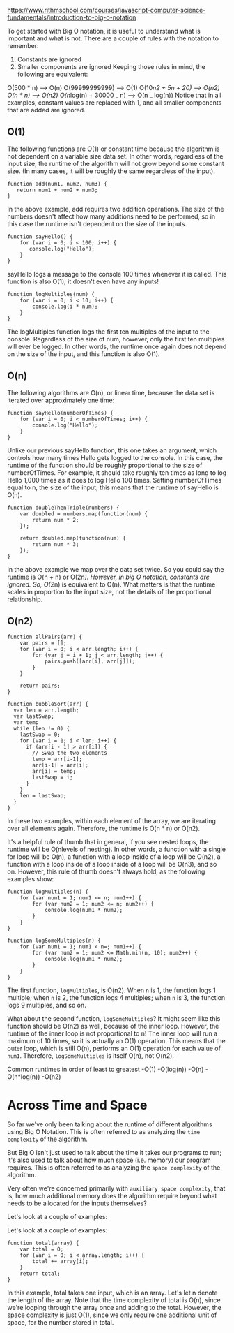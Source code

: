 https://www.rithmschool.com/courses/javascript-computer-science-fundamentals/introduction-to-big-o-notation

To get started with Big O notation, it is useful to understand what is important and what is not. There are a couple of rules with the notation to remember:

1. Constants are ignored
2. Smaller components are ignored
   Keeping those rules in mind, the following are equivalent:

O(500 * n) --> O(n)
O(99999999999) --> O(1)
O(10*n2 + 5n + 20) --> O(n2)
O(n * n) --> O(n2)
O(n*log(n) + 30000 _ n) --> O(n _ log(n))
Notice that in all examples, constant values are replaced with 1, and all smaller components that are added are ignored.

## O(1)

The following functions are O(1) or constant time because the algorithm is not dependent on a variable size data set. In other words, regardless of the input size, the runtime of the algorithm will not grow beyond some constant size. (In many cases, it will be roughly the same regardless of the input).

```
function add(num1, num2, num3) {
   return num1 + num2 + num3;
}
```

In the above example, add requires two addition operations. The size of the numbers doesn't affect how many additions need to be performed, so in this case the runtime isn't dependent on the size of the inputs.

```
function sayHello() {
    for (var i = 0; i < 100; i++) {
       console.log("Hello");
    }
}
```

sayHello logs a message to the console 100 times whenever it is called. This function is also O(1); it doesn't even have any inputs!

```
function logMultiples(num) {
    for (var i = 0; i < 10; i++) {
        console.log(i * num);
    }
}
```

The logMultiples function logs the first ten multiples of the input to the console. Regardless of the size of num, however, only the first ten multiples will ever be logged. In other words, the runtime once again does not depend on the size of the input, and this function is also O(1).

## O(n)

The following algorithms are O(n), or linear time, because the data set is iterated over approximately one time:

```
function sayHello(numberOfTimes) {
    for (var i = 0; i < numberOfTimes; i++) {
        console.log("Hello");
    }
}
```

Unlike our previous sayHello function, this one takes an argument, which controls how many times Hello gets logged to the console. In this case, the runtime of the function should be roughly proportional to the size of numberOfTimes. For example, it should take roughly ten times as long to log Hello 1,000 times as it does to log Hello 100 times. Setting numberOfTimes equal to n, the size of the input, this means that the runtime of sayHello is O(n).

```
function doubleThenTriple(numbers) {
    var doubled = numbers.map(function(num) {
        return num * 2;
    });

    return doubled.map(function(num) {
        return num * 3;
    });
}
```

In the above example we map over the data set twice. So you could say the runtime is O(n + n) or O(2*n). However, in big O notation, constants are ignored. So, O(2*n) is equivalent to O(n). What matters is that the runtime scales in proportion to the input size, not the details of the proportional relationship.

## O(n2)

```
function allPairs(arr) {
    var pairs = [];
    for (var i = 0; i < arr.length; i++) {
        for (var j = i + 1; j < arr.length; j++) {
            pairs.push([arr[i], arr[j]]);
        }
    }

    return pairs;
}
```

```
function bubbleSort(arr) {
  var len = arr.length;
  var lastSwap;
  var temp
  while (len != 0) {
    lastSwap = 0;
    for (var i = 1; i < len; i++) {
      if (arr[i - 1] > arr[i]) {
        // Swap the two elements
        temp = arr[i-1];
        arr[i-1] = arr[i];
        arr[i] = temp;
        lastSwap = i;
      }
    }
    len = lastSwap;
  }
}
```

In these two examples, within each element of the array, we are iterating over all elements again. Therefore, the runtime is O(n \* n) or O(n2).

It's a helpful rule of thumb that in general, if you see nested loops, the runtime will be O(nlevels of nesting). In other words, a function with a single for loop will be O(n), a function with a loop inside of a loop will be O(n2), a function with a loop inside of a loop inside of a loop will be O(n3), and so on. However, this rule of thumb doesn't always hold, as the following examples show:

```
function logMultiples(n) {
    for (var num1 = 1; num1 <= n; num1++) {
        for (var num2 = 1; num2 <= n; num2++) {
            console.log(num1 * num2);
        }
    }
}

function logSomeMultiples(n) {
    for (var num1 = 1; num1 < n=; num1++) {
        for (var num2 = 1; num2 <= Math.min(n, 10); num2++) {
            console.log(num1 * num2);
        }
    }
}
```

The first function, `logMultiples`, is O(n2). When `n` is 1, the function logs 1 multiple; when `n` is 2, the function logs 4 multiples; when `n` is 3, the function logs 9 multiples, and so on.

What about the second function, `logSomeMultiples`? It might seem like this function should be O(n2) as well, because of the inner loop. However, the runtime of the inner loop is not proportional to n! The inner loop will run a maximum of 10 times, so it is actually an O(1) operation. This means that the outer loop, which is still O(n), performs an O(1) operation for each value of `num1`. Therefore, `logSomeMultiples` is itself O(n), not O(n2).

Common runtimes in order of least to greatest
-O(1)
-O(log(n))
-O(n)
-O(n\*log(n))
-O(n2)

# Across Time and Space

So far we've only been talking about the runtime of different algorithms using Big O Notation. This is often referred to as analyzing the `time complexity` of the algorithm.

But Big O isn't just used to talk about the time it takes our programs to run; it's also used to talk about how much space (i.e. memory) our program requires. This is often referred to as analyzing the `space complexity` of the algorithm.

Very often we're concerned primarily with `auxiliary space complexity`, that is, how much additional memory does the algorithm require beyond what needs to be allocated for the inputs themselves?

Let's look at a couple of examples:

Let's look at a couple of examples:

```
function total(array) {
    var total = 0;
    for (var i = 0; i < array.length; i++) {
        total += array[i];
    }
    return total;
}
```

In this example, total takes one input, which is an array. Let's let n denote the length of the array. Note that the time complexity of total is O(n), since we're looping through the array once and adding to the total. However, the space complexity is just O(1), since we only require one additional unit of space, for the number stored in total.
